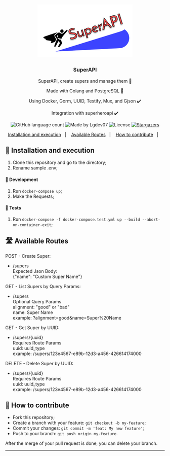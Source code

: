 <h1 align="center">
      <img alt="SuperAPI" title="SuperAPI" src=".github/logo.png" width="300px" />
</h1>

<h3 align="center">
  SuperAPI
</h3>

<p align="center">SuperAPI, create supers and manage them 🦸</p>
<p align="center">Made with Golang and PostgreSQL 🚀</p>
<p align="center">Using Docker, Gorm, UUID, Testify, Mux, and Gjson ✔️</p>
<p align="center">Integration with superheroapi ✔️</p>

<p align="center">
  <img alt="GitHub language count" src="https://img.shields.io/github/languages/count/Lgdev07/superapi?color=%2304D361">

  <img alt="Made by Lgdev07" src="https://img.shields.io/badge/made%20by-Lgdev07-%2304D361">

  <img alt="License" src="https://img.shields.io/badge/license-MIT-%2304D361">

  <a href="https://github.com/Lgdev07/superapi/stargazers">
    <img alt="Stargazers" src="https://img.shields.io/github/stars/Lgdev07/superapi?style=social">
  </a>
</p>

<p align="center">
  <a href="#-installation-and-execution">Installation and execution</a>&nbsp;&nbsp;&nbsp;|&nbsp;&nbsp;&nbsp;
  <a href="#-available-routes">Available Routes</a>&nbsp;&nbsp;&nbsp;|&nbsp;&nbsp;&nbsp;
  <a href="#-how-to-contribute">How to contribute</a>&nbsp;&nbsp;&nbsp;|&nbsp;&nbsp;&nbsp;
</p>

## 🚀 Installation and execution

1. Clone this repository and go to the directory;
2. Rename sample .env;

<h4> 🔧 Development </h4>

1. Run `docker-compose up`;
2. Make the Requests;

<h4> 🧪 Tests </h4>

1. Run `docker-compose -f docker-compose.test.yml up --build --abort-on-container-exit`;

## 🛣️ Available Routes

POST - Create Super:
  - /supers <br>
  Expected Json Body:<br>
  {"name": "Custom Super Name"}

GET - List Supers by Query Params:
- /supers <br>
  Optional Query Params<br>
  alignment: "good" or "bad"<br>
  name: Super Name<br>
  example: ?alignment=good&name=Super%20Name<br>

GET - Get Super by UUID:
- /supers/{uuid} <br>
  Requires Route Params<br>
  uuid: uuid_type<br>
  example: /supers/123e4567-e89b-12d3-a456-426614174000<br>

DELETE - Delete Super by UUID:
- /supers/{uuid} <br>
  Requires Route Params<br>
  uuid: uuid_type <br>
  example: /supers/123e4567-e89b-12d3-a456-426614174000<br>

## 🤔 How to contribute

- Fork this repository;
- Create a branch with your feature: `git checkout -b my-feature`;
- Commit your changes: `git commit -m 'feat: My new feature'`;
- Push to your branch: `git push origin my-feature`.

After the merge of your pull request is done, you can delete your branch.

---